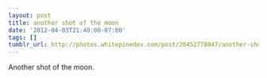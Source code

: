 ```yaml
---
layout: post
title: another shot of the moon
date: '2012-04-03T21:40:00-07:00'
tags: []
tumblr_url: http://photos.whitepinedev.com/post/20452778047/another-shot-of-the-moon
---
```

Another shot of the moon.
